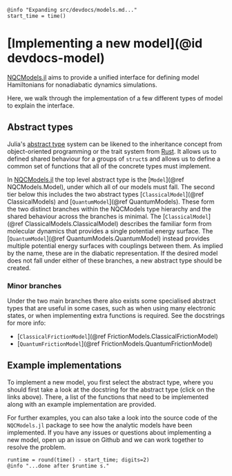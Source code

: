 ```@setup logging
@info "Expanding src/devdocs/models.md..."
start_time = time()
```
# [Implementing a new model](@id devdocs-model)

[NQCModels.jl](@ref) aims to provide a unified interface for defining model
Hamiltonians for nonadiabatic dynamics simulations.

Here, we walk through the implementation of a few different types of model to
explain the interface.

## Abstract types

Julia's [abstract type](https://docs.julialang.org/en/v1/manual/types/#man-abstract-types)
system can be likened to the inheritance concept from object-oriented programming or the
trait system from [Rust](https://doc.rust-lang.org/book/ch10-02-traits.html).
It allows us to defined shared behaviour for a groups of `struct`s and allows us to define
a common set of functions that all of the concrete types must implement.

In [NQCModels.jl](@ref) the top level abstract type is the [`Model`](@ref NQCModels.Model),
under which all of our models must fall.
The second tier below this includes the two abstract types
[`ClassicalModel`](@ref ClassicalModels) and
[`QuantumModel`](@ref QuantumModels).
These form the two distinct branches within the NQCModels type hierarchy and the
shared behaviour across the branches is minimal.
The [`ClassicalModel`](@ref ClassicalModels.ClassicalModel)
describes the familiar form from molecular dynamics that provides a single potential energy surface.
The [`QuantumModel`](@ref QuantumModels.QuantumModel) instead provides 
multiple potential energy surfaces with couplings between them. As implied by the name,
these are in the diabatic representation.
If the desired model does not fall under either of these branches, a new abstract type
should be created.

### Minor branches

Under the two main branches there also exists some specialised abstract types that are
useful in some cases, such as when using many electronic states, or when implementing
extra functions is required. See the docstrings for more info:

- [`ClassicalFrictionModel`](@ref FrictionModels.ClassicalFrictionModel)
- [`QuantumFrictionModel`](@ref FrictionModels.QuantumFrictionModel)

## Example implementations

To implement a new model, you first select the abstract type, where you should first take a look
at the docstring for the abstract type (click on the links above). There, a list of the functions 
that need to be implemented along with an example implementation are provided.

For further examples, you can also take a look into the source code of the `NQCModels.jl`
package to see how the analytic models have been implemented. 
If you have any issues or questions about implementing a new model, open up an issue on
Github and we can work together to resolve the problem. 
```@setup logging
runtime = round(time() - start_time; digits=2)
@info "...done after $runtime s."
```
